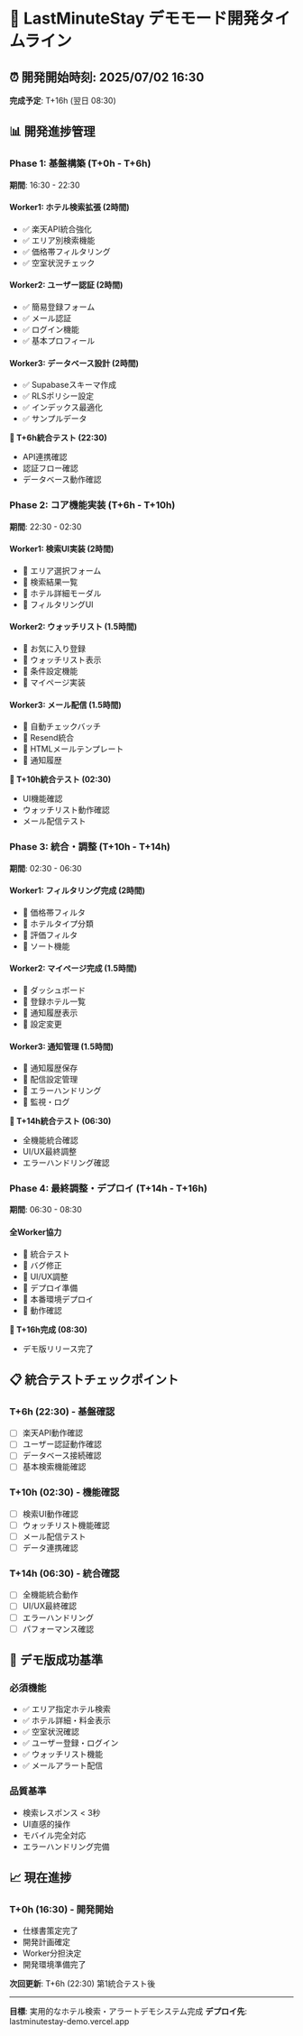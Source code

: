 # 🚀 LastMinuteStay デモモード開発タイムライン

## ⏰ 開発開始時刻: 2025/07/02 16:30
**完成予定**: T+16h (翌日 08:30)

## 📊 開発進捗管理

### Phase 1: 基盤構築 (T+0h - T+6h)
**期間**: 16:30 - 22:30

#### Worker1: ホテル検索拡張 (2時間)
- ✅ 楽天API統合強化
- ✅ エリア別検索機能
- ✅ 価格帯フィルタリング
- ✅ 空室状況チェック

#### Worker2: ユーザー認証 (2時間)  
- ✅ 簡易登録フォーム
- ✅ メール認証
- ✅ ログイン機能
- ✅ 基本プロフィール

#### Worker3: データベース設計 (2時間)
- ✅ Supabaseスキーマ作成
- ✅ RLSポリシー設定
- ✅ インデックス最適化
- ✅ サンプルデータ

**🎯 T+6h統合テスト (22:30)**
- API連携確認
- 認証フロー確認
- データベース動作確認

### Phase 2: コア機能実装 (T+6h - T+10h)
**期間**: 22:30 - 02:30

#### Worker1: 検索UI実装 (2時間)
- 🔄 エリア選択フォーム
- 🔄 検索結果一覧
- 🔄 ホテル詳細モーダル
- 🔄 フィルタリングUI

#### Worker2: ウォッチリスト (1.5時間)
- 🔄 お気に入り登録
- 🔄 ウォッチリスト表示
- 🔄 条件設定機能
- 🔄 マイページ実装

#### Worker3: メール配信 (1.5時間)
- 🔄 自動チェックバッチ
- 🔄 Resend統合
- 🔄 HTMLメールテンプレート
- 🔄 通知履歴

**🎯 T+10h統合テスト (02:30)**
- UI機能確認
- ウォッチリスト動作確認
- メール配信テスト

### Phase 3: 統合・調整 (T+10h - T+14h)
**期間**: 02:30 - 06:30

#### Worker1: フィルタリング完成 (2時間)
- 🔄 価格帯フィルタ
- 🔄 ホテルタイプ分類
- 🔄 評価フィルタ
- 🔄 ソート機能

#### Worker2: マイページ完成 (1.5時間)
- 🔄 ダッシュボード
- 🔄 登録ホテル一覧
- 🔄 通知履歴表示
- 🔄 設定変更

#### Worker3: 通知管理 (1.5時間)
- 🔄 通知履歴保存
- 🔄 配信設定管理
- 🔄 エラーハンドリング
- 🔄 監視・ログ

**🎯 T+14h統合テスト (06:30)**
- 全機能統合確認
- UI/UX最終調整
- エラーハンドリング確認

### Phase 4: 最終調整・デプロイ (T+14h - T+16h)
**期間**: 06:30 - 08:30

#### 全Worker協力
- 🔄 統合テスト
- 🔄 バグ修正
- 🔄 UI/UX調整
- 🔄 デプロイ準備
- 🔄 本番環境デプロイ
- 🔄 動作確認

**🎯 T+16h完成 (08:30)**
- デモ版リリース完了

## 📋 統合テストチェックポイント

### T+6h (22:30) - 基盤確認
- [ ] 楽天API動作確認
- [ ] ユーザー認証動作確認
- [ ] データベース接続確認
- [ ] 基本検索機能確認

### T+10h (02:30) - 機能確認
- [ ] 検索UI動作確認
- [ ] ウォッチリスト機能確認
- [ ] メール配信テスト
- [ ] データ連携確認

### T+14h (06:30) - 統合確認
- [ ] 全機能統合動作
- [ ] UI/UX最終確認
- [ ] エラーハンドリング
- [ ] パフォーマンス確認

## 🎯 デモ版成功基準

### 必須機能
- ✅ エリア指定ホテル検索
- ✅ ホテル詳細・料金表示
- ✅ 空室状況確認
- ✅ ユーザー登録・ログイン
- ✅ ウォッチリスト機能
- ✅ メールアラート配信

### 品質基準
- 検索レスポンス < 3秒
- UI直感的操作
- モバイル完全対応
- エラーハンドリング完備

## 📈 現在進捗

### T+0h (16:30) - 開発開始
- 仕様書策定完了
- 開発計画確定
- Worker分担決定
- 開発環境準備完了

**次回更新**: T+6h (22:30) 第1統合テスト後

---
**目標**: 実用的なホテル検索・アラートデモシステム完成
**デプロイ先**: lastminutestay-demo.vercel.app